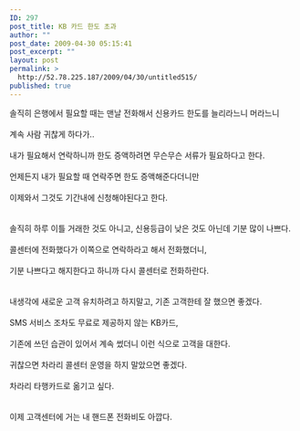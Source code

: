 ```yaml
---
ID: 297
post_title: KB 카드 한도 초과
author: ""
post_date: 2009-04-30 05:15:41
post_excerpt: ""
layout: post
permalink: >
  http://52.78.225.187/2009/04/30/untitled515/
published: true
---
```

<DIV class=cont-w>솔직히 은행에서 필요할 때는 맨날 전화해서 신용카드 한도를 늘리라느니 머라느니<BR><BR>계속 사람 귀찮게 하다가..<BR><BR>내가 필요해서 연락하니까 한도 증액하려면 무슨무슨 서류가 필요하다고 한다.<BR><BR>언제든지 내가 필요할 때 연락주면 한도 증액해준다더니만<BR><BR>이제와서 그것도 기간내에 신청해야된다고 한다.<BR><BR><BR>솔직히 하루 이틀 거래한 것도 아니고, 신용등급이 낮은 것도 아닌데 기분 많이 나쁘다.<BR><BR>콜센터에 전화했다가 이쪽으로 연락하라고 해서 전화했더니,<BR><BR>기분 나쁘다고 해지한다고 하니까 다시 콜센터로 전화하란다.<BR><BR><BR>내생각에 새로운 고객 유치하려고 하지말고, 기존 고객한테 잘 했으면 좋겠다.<BR><BR>SMS 서비스 조차도 무료로 제공하지 않는 KB카드,<BR><BR>기존에 쓰던 습관이 있어서 계속 썼더니 이런 식으로 고객을 대한다.<BR><BR>귀찮으면 차라리 콜센터 운영을 하지 말았으면 좋겠다.<BR><BR>차라리 타행카드로 옮기고 싶다.<BR><BR><BR>이제 고객센터에 거는 내 핸드폰 전화비도 아깝다.</DIV>